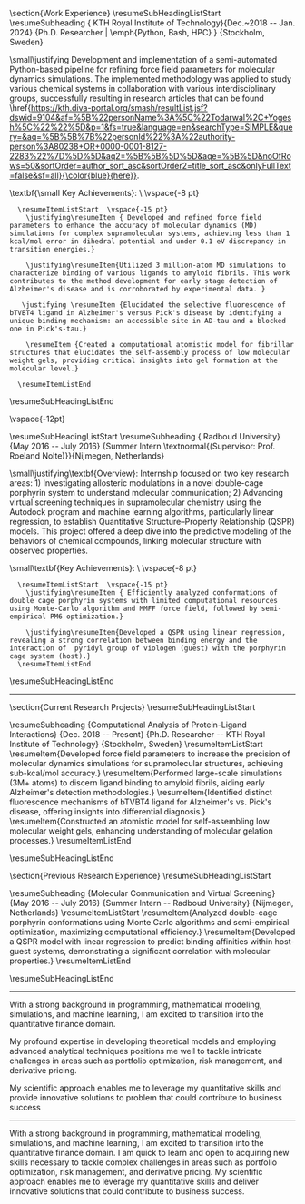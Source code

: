 \section{Work Experience}
  \resumeSubHeadingListStart
    \resumeSubheading
      { KTH Royal Institute of Technology}{Dec.~2018 -- Jan. 2024}
      {Ph.D. Researcher | \emph{Python, Bash, HPC} } {Stockholm, Sweden}

\small\justifying Development and implementation of a semi-automated Python-based pipeline for refining force field parameters for molecular dynamics simulations. The implemented methodology was applied to study various chemical systems in collaboration with various interdisciplinary groups, successfully resulting in research articles that can be found \href{https://kth.diva-portal.org/smash/resultList.jsf?dswid=9104&af=%5B%22personName%3A%5C%22Todarwal%2C+Yogesh%5C%22%22%5D&p=1&fs=true&language=en&searchType=SIMPLE&query=&aq=%5B%5B%7B%22personId%22%3A%22authority-person%3A80238+OR+0000-0001-8127-2283%22%7D%5D%5D&aq2=%5B%5B%5D%5D&aqe=%5B%5D&noOfRows=50&sortOrder=author_sort_asc&sortOrder2=title_sort_asc&onlyFullText=false&sf=all}{\color{blue}{here}}.

\textbf{\small Key Achievements}:  \\ \vspace{-8 pt}

      \resumeItemListStart  \vspace{-15 pt}
        \justifying\resumeItem { Developed and refined force field parameters to enhance the accuracy of molecular dynamics (MD) simulations for complex supramolecular systems, achieving less than 1 kcal/mol error in dihedral potential and under 0.1 eV discrepancy in transition energies.}
      
        \justifying\resumeItem{Utilized 3 million-atom MD simulations to characterize binding of various ligands to amyloid fibrils. This work contributes to the method development for early stage detection of Alzheimer's disease and is corroborated by experimental data. }

       \justifying \resumeItem {Elucidated the selective fluorescence of bTVBT4 ligand in Alzheimer's versus Pick's disease by identifying a unique binding mechanism: an accessible site in AD-tau and a blocked one in Pick's-tau.}
        
        \resumeItem {Created a computational atomistic model for fibrillar structures that elucidates the self-assembly process of low molecular weight gels, providing critical insights into gel formation at the molecular level.}
        
      \resumeItemListEnd
\resumeSubHeadingListEnd

\vspace{-12pt}  

  \resumeSubHeadingListStart
    \resumeSubheading
      { Radboud University}{May 2016 -- July 2016}
      {Summer Intern \textnormal{(Supervisor: Prof. Roeland Nolte)}}{Nijmegen, Netherlands}

\small\justifying\textbf{Overview}: Internship focused on two key research areas: 1) Investigating allosteric modulations in a novel double-cage porphyrin system to understand molecular communication; 2) Advancing virtual screening techniques in supramolecular chemistry using the Autodock program and machine learning algorithms, particularly linear regression, to establish Quantitative Structure–Property Relationship (QSPR) models. This project offered a deep dive into the predictive modeling of the behaviors of chemical compounds, linking molecular structure with observed properties.

\small\textbf{Key Achievements}:  \\ \vspace{-8 pt}

      \resumeItemListStart  \vspace{-15 pt}
        \justifying\resumeItem { Efficiently analyzed conformations of double cage porphyrin systems with limited computational resources using Monte-Carlo algorithm and MMFF force field, followed by semi-empirical PM6 optimization.}
      
        \justifying\resumeItem{Developed a QSPR using linear regression, revealing a strong correlation between binding energy and the interaction of  pyridyl group of viologen (guest) with the porphyrin cage system (host).}
      \resumeItemListEnd
\resumeSubHeadingListEnd

  
----
\section{Current Research Projects}
\resumeSubHeadingListStart

\resumeSubheading
  {Computational Analysis of Protein-Ligand Interactions} {Dec. 2018 -- Present}
  {Ph.D. Researcher -- KTH Royal Institute of Technology} {Stockholm, Sweden}
\resumeItemListStart
    \resumeItem{Developed force field parameters to increase the precision of molecular dynamics simulations for supramolecular structures, achieving sub-kcal/mol accuracy.}
    \resumeItem{Performed large-scale simulations (3M+ atoms) to discern ligand binding to amyloid fibrils, aiding early Alzheimer's detection methodologies.}
    \resumeItem{Identified distinct fluorescence mechanisms of bTVBT4 ligand for Alzheimer's vs. Pick's disease, offering insights into differential diagnosis.}
    \resumeItem{Constructed an atomistic model for self-assembling low molecular weight gels, enhancing understanding of molecular gelation processes.}
\resumeItemListEnd

\resumeSubHeadingListEnd

\section{Previous Research Experience}
\resumeSubHeadingListStart

\resumeSubheading
  {Molecular Communication and Virtual Screening} {May 2016 -- July 2016}
  {Summer Intern -- Radboud University} {Nijmegen, Netherlands}
\resumeItemListStart
    \resumeItem{Analyzed double-cage porphyrin conformations using Monte Carlo algorithms and semi-empirical optimization, maximizing computational efficiency.}
    \resumeItem{Developed a QSPR model with linear regression to predict binding affinities within host-guest systems, demonstrating a significant correlation with molecular properties.}
\resumeItemListEnd

\resumeSubHeadingListEnd

--------------




With a strong background in programming, mathematical modeling, simulations, and machine learning, I am excited to transition into the quantitative finance domain.



My profound expertise in developing theoretical models and employing advanced analytical techniques positions me well to tackle intricate challenges in areas such as portfolio optimization, risk management, and derivative pricing.


My scientific approach enables me to leverage my quantitative skills and provide innovative solutions to problem that could contribute to business success

----


With a strong background in programming, mathematical modeling, simulations, and machine learning, I am excited to transition into the quantitative finance domain. I am quick to learn and open to acquiring new skills necessary to tackle complex challenges in areas such as portfolio optimization, risk management, and derivative pricing. My scientific approach enables me to leverage my quantitative skills and deliver innovative solutions that could contribute to business success.

